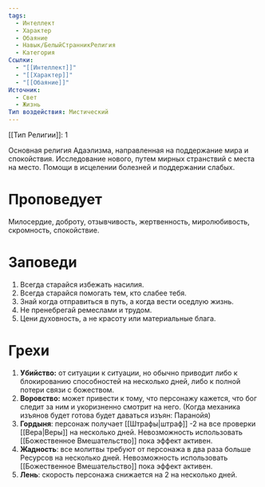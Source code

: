 ```yaml
---
tags:
  - Интеллект
  - Характер
  - Обаяние
  - Навык/БелыйСтранникРелигия
  - Категория
Ссылки:
  - "[[Интеллект]]"
  - "[[Характер]]"
  - "[[Обаяние]]"
Источник:
  - Свет
  - Жизнь
Тип воздействия: Мистический
---
```

[[Тип Религии]]: 1

Основная религия Адаэлизма, направленная на поддержание мира и спокойствия. Исследование нового, путем мирных странствий с места на место. Помощи в исцелении болезней и поддержании слабых.

# Проповедует

Милосердие, доброту, отзывчивость, жертвенность, миролюбивость, скромность, спокойствие.

# Заповеди

1. Всегда старайся избежать насилия.
2. Всегда старайся помогать тем, кто слабее тебя.
3. Знай когда отправиться в путь, а когда вести оседлую жизнь.
4. Не пренебрегай ремеслами и трудом.
5. Цени духовность, а не красоту или материальные блага. 

# Грехи

1. **Убийство:** от ситуации к ситуации, но обычно приводит либо к блокированию способностей на несколько дней, либо к полной потери связи с божеством.
2. **Воровство:** может привести к тому, что персонажу кажется, что бог следит за ним и укоризненно смотрит на него. (Когда механика изъянов будет готова будет даваться изъян: Паранойя)
3. **Гордыня**: персонаж получает [[Штрафы|штраф]] -2 на все проверки [[Вера|Веры]] на несколько дней. Невозможность использовать [[Божественное Вмешательство]] пока эффект активен. 
4. **Жадность**: все молитвы требуют от персонажа в два раза больше Ресурсов на несколько дней. Невозможность использовать [[Божественное Вмешательство]] пока эффект активен. 
5. **Лень**: скорость персонажа снижается на 2 на несколько дней.